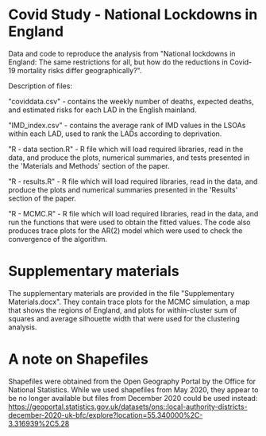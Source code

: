 # Covid Study - National Lockdowns in England
Data and code to reproduce the analysis from "National lockdowns in England: The same restrictions for all, but how do the reductions in Covid-19 mortality risks differ geographically?".

Description of files:  

"coviddata.csv" - contains the weekly number of deaths, expected deaths, and estimated risks for each LAD in the English mainland. 

"IMD_index.csv" - contains the average rank of IMD values in the LSOAs within each LAD, used to rank the LADs according to deprivation.

"R - data section.R" - R file which will load required libraries, read in the data, and produce the plots, numerical summaries, and tests presented in the 'Materials and Methods' section of the paper.  

"R - results.R" - R file which will load required libraries, read in the data, and produce the plots and numerical summaries presented in the 'Results' section of the paper.  

"R - MCMC.R" - R file which will load required libraries, read in the data, and run the functions that were used to obtain the fitted values. The code also produces trace plots for the AR(2) model which were used to check the convergence of the algorithm.  

# Supplementary materials 
The supplementary materials are provided in the file "Supplementary Materials.docx". They contain trace plots for the MCMC simulation, a map that shows the regions of England, and plots for within-cluster sum of squares and average silhouette width that were used for the clustering analysis. 

# A note on Shapefiles
Shapefiles were obtained from the Open Geography Portal by the Office for National Statistics. While we used shapefiles from May 2020, they appear to be no longer available but files from December 2020 could be used instead: https://geoportal.statistics.gov.uk/datasets/ons::local-authority-districts-december-2020-uk-bfc/explore?location=55.340000%2C-3.316939%2C5.28
